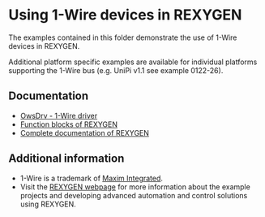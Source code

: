 Using 1-Wire devices in REXYGEN 
===========================

The examples contained in this folder demonstrate the use of 1-Wire devices in 
REXYGEN.

Additional platform specific examples are available for individual platforms 
supporting the 1-Wire bus (e.g. UniPi v1.1 see example 0122-26).

## Documentation ##

- [OwsDrv - 1-Wire driver](https://www.rexygen.com/doc/PDF/ENGLISH/OwsDrv_ENG.pdf)
- [Function blocks of REXYGEN](https://www.rexygen.com/doc/PDF/ENGLISH/BRef_ENG.pdf)
- [Complete documentation of REXYGEN](http://www.rexygen.com/documentation-and-support)

## Additional information ##

- 1-Wire is a trademark of [Maxim Integrated](http://www.maxim-ic.com).
- Visit the [REXYGEN webpage](http://www.rexygen.com) 
for more information about the example projects and developing advanced 
automation and control solutions using REXYGEN.
